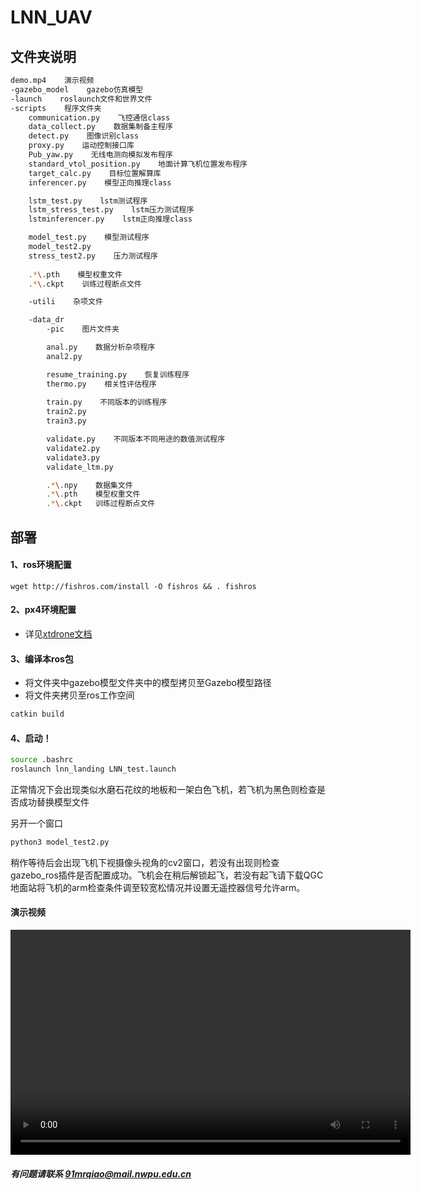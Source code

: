 # LNN_UAV

## 文件夹说明

```bash
demo.mp4    演示视频
-gazebo_model    gazebo仿真模型
-launch    roslaunch文件和世界文件
-scripts    程序文件夹
    communication.py    飞控通信class
    data_collect.py    数据集制备主程序
    detect.py    图像识别class
    proxy.py    运动控制接口库
    Pub_yaw.py    无线电测向模拟发布程序
    standard_vtol_position.py    地面计算飞机位置发布程序
    target_calc.py    目标位置解算库
    inferencer.py    模型正向推理class

    lstm_test.py    lstm测试程序
    lstm_stress_test.py    lstm压力测试程序
    lstminferencer.py    lstm正向推理class

    model_test.py    模型测试程序
    model_test2.py
    stress_test2.py    压力测试程序
    
    .*\.pth    模型权重文件
    .*\.ckpt    训练过程断点文件

    -utili    杂项文件

    -data_dr   
        -pic    图片文件夹

        anal.py    数据分析杂项程序
        anal2.py

        resume_training.py    恢复训练程序
        thermo.py    相关性评估程序
        
        train.py    不同版本的训练程序
        train2.py
        train3.py

        validate.py    不同版本不同用途的数值测试程序
        validate2.py
        validate3.py
        validate_ltm.py

        .*\.npy    数据集文件
        .*\.pth    模型权重文件
        .*\.ckpt   训练过程断点文件
```

## 部署

#### 1、ros环境配置
```
wget http://fishros.com/install -O fishros && . fishros
```

#### 2、px4环境配置

- 详见[xtdrone文档](https://www.yuque.com/xtdrone/manual_cn)

#### 3、编译本ros包
- 将文件夹中gazebo模型文件夹中的模型拷贝至Gazebo模型路径
- 将文件夹拷贝至ros工作空间
```bash
catkin build
```

#### 4、启动！
```bash 
source .bashrc
roslaunch lnn_landing LNN_test.launch
```
正常情况下会出现类似水磨石花纹的地板和一架白色飞机，若飞机为黑色则检查是否成功替换模型文件

另开一个窗口
```bash
python3 model_test2.py
```
稍作等待后会出现飞机下视摄像头视角的cv2窗口，若没有出现则检查gazebo_ros插件是否配置成功。飞机会在稍后解锁起飞，若没有起飞请下载QGC地面站将飞机的arm检查条件调至较宽松情况并设置无遥控器信号允许arm。

#### 演示视频
<video width="640" height="360" controls>
  <source src="/demo.mp4" type="video/mp4">
  Your browser does not support the video tag.
</video>


##### 有问题请联系 91mrqiao@mail.nwpu.edu.cn